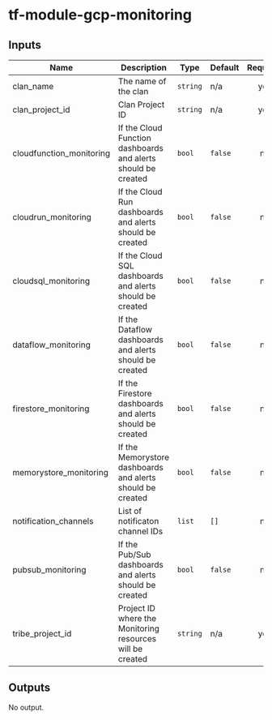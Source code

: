 # tf-module-gcp-monitoring

## Inputs

| Name | Description | Type | Default | Required |
|------|-------------|------|---------|:--------:|
| clan\_name | The name of the clan | `string` | n/a | yes |
| clan\_project\_id | Clan Project ID | `string` | n/a | yes |
| cloudfunction\_monitoring | If the Cloud Function dashboards and alerts should be created | `bool` | `false` | no |
| cloudrun\_monitoring | If the Cloud Run dashboards and alerts should be created | `bool` | `false` | no |
| cloudsql\_monitoring | If the Cloud SQL dashboards and alerts should be created | `bool` | `false` | no |
| dataflow\_monitoring | If the Dataflow dashboards and alerts should be created | `bool` | `false` | no |
| firestore\_monitoring | If the Firestore dashboards and alerts should be created | `bool` | `false` | no |
| memorystore\_monitoring | If the Memorystore dashboards and alerts should be created | `bool` | `false` | no |
| notification\_channels | List of notificaton channel IDs | `list` | `[]` | no |
| pubsub\_monitoring | If the Pub/Sub dashboards and alerts should be created | `bool` | `false` | no |
| tribe\_project\_id | Project ID where the Monitoring resources will be created | `string` | n/a | yes |

## Outputs

No output.

